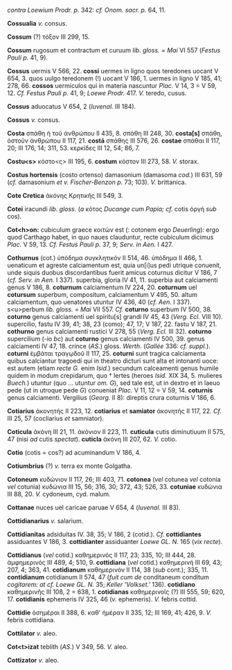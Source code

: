 *contra Loewium Prodr. p.* 342: *cf. Onom. sacr. p.* 64, 11.

**Cossualia** *v.* consus.

**Cossum** (?) τόξον III 299, 15.

**Cossum** rugosum et contractum et curuum *lib. gloss. = Mai* VI 557
(*Festus Pauli p.* 41, 9).

**Cossus** uermis V 566, 22. **cossi** uermes in ligno quos teredones
uocant V 654, 3. quos uulgo teredonem (!) uocant V 186, 1. uermes in
ligno V 185, 41; 278, 66. **cossos** uermiculos qui in materia nascuntur
*Plac.* V 14, 3 = V 59, 12. *Cf. Festus Pauli p.* 41, 9; *Loewe
Prodr.* 417. *V.* teredo, cusus.

**Cossus** aduocatus V 654, 2 (*Iuvenal.* III 184).

**Cossus** *v.* consus.

**Costa** σπάθη ἡ τοῦ ἀνθρώπου II 435, 8. σπάθη III 248, 30.
**costa[s]** σπάθη, ὀστοῦν ἀνθρώπου II 117, 21. **costā** σπάθης III
576, 26. **costae** σπάθαι II 117, 20; III 176, 14; 311, 53. κερκίδες
III 12, 54; 86, 7.

**Costu\<s\>** κόστο\<ς\> III 195, 6. **costum** κόστον III 273, 58.
*V.* storax.

**Costus hortensis** (costo ortenso) damasonium (damasoma *cod.*) III
631, 59 (*cf.* damasonium *et v. Fischer-Benzon p.* 73; 103). *V.*
brittanica.

**Cote Cretica** ἀκόνης Κρητικῆς III 549, 3.

**Cotei** iracundi *lib. gloss.* (*a* κότος *Ducange cum Papia; cf.*
cotis ὀργή *sub* cos).

**Cot\<h\>on:** cubiculum graece κοιτὼν est (: cotonem ergo
*Deuerling*): ergo quod Carthago habet, in quo naues clauduntur, recte
cubiculum dicimus *Plac.* V 59, 13. *Cf. Festus Pauli p.* 37, 9; *Serv.*
*in Aen.* I 427.

**Cothurnus** (cot.) ὑπόδημα συγκλητικόν II 514, 46. ὑπόδημα II 466, 1.
uenaticum et agreste calciamentum est, quia un[i]us pedi utrique
conuenit, unde siquis duobus discordantibus fuerit amicus coturnus
dicitur V 186, 7 (*cf. Serv. in Aen.* I 337). superbia, gloria IV 41,
11. superbia aut calciamenti genus V 186, 8. **coturnum** calciamentum
IV 224, 20. **coturnum** uel **cotursum** superbum, compositum,
calciamentum V 495, 50. altum calciamentum, quo uenatores utuntur IV
436, 40 (*cf. Aen.* I 337). s\<u\>perbum *lib. gloss. = Mai* VII 557.
*Cf.* **coturno** superbum IV 500, 38. **coturno** genus calciamenti uel
spiritu[s] grandi IV 45, 43 (*Verg. Ecl.* VIII 10). supercilio,
fastu IV 39, 41; 38, 23 (como); 47, 17; V 187, 22. fastu V 187, 21.
**cothurno** genus calciamenti rustici V 278, 55 (*Verg. Ecl.* III
32). **coturno** supercilium (-io *bc*) aut **coturno** genus
calciamenti IV 500, 39. genus calciamenti IV 47, 18. crince (*AS.*)
gloss. *Werth.* (*Gallée* 336: *cf. suppl.*). **coturni** ἐμβάται
τραγῳδοῦ II 117, 25. **coturni** sunt tragica calciamenta quibus
calciantur tragoedi qui in theatro dicturi sunt alta et intonanti uoce:
est autem (etiam *recte G.* enim *Isid.*) secundum calceamenti genus
humile quidem in modum crepidarum, quo † lertes (heroes *Isid.* XIX 34,
5. mulieres *Buech.*) utuntur (quo ... utuntur *om. G*), sed tale est,
ut in dextro et in laeuo pede (ut in utroque pede *G*) conueniat *Plac.*
V 11, 12 = V 59, 14. **coturnis** genus calciamenti. Vergilius (*Georg.*
II 8): direptis crura coturnis V 186, 6.

**Cotiarius** ἀκονητής II 223, 12. **cotiarius** et **samiator**
ἀκονητής II 117, 22. *Cf.* III 25, 57 (cocliarius *et* samniator).

**Coticula** ἀκόνη III 21, 11. ἀκόνιον II 223, 11. **cuticula** cutis
diminutiuum II 575, 47 (nisi *ad* cutis *spectat*). **cuticla** ἀκόνη
III 207, 62. *V.* cotio.

**Cotio** (cotis = cos?) ad acuminandum V 186, 4.

**Cotiumbrius** (?) *v.* terra ex monte Golgatha.

**Cotoneum** κυδώνιον II 117, 26; III 403, 71. **cotonea** (*vel*
cotunea *vel* cotonia *vel* cotunia) κυδώνια III 15, 56; 316, 30; 372,
43; 526, 33. **cotuniae** κυδώνια III 88, 20. *V.* cydoneum, cyd. malum.

**Cottanae** nuces uel caricae paruae V 654, 4 (*Iuvenal.* III 83).

**Cottidianarius** *v.* salarium.

**Cottidianitas** adsiduitas IV. 38, 35; V 186, 2 (cotid.). *Cf.*
**cottidiantes** assiduantes V 186, 3. **cottidianter** assiduanter
*Loewe GL. N.* 165 (*vix recte*).

**Cottidianus** (*vel* cotid.) καθημερινός II 117, 23; 335, 10; III 444,
28. ἀμφημερινός III 489, 4; 510, 9. **cottidiana** (*vel* cotid.)
καθημερινή III 69, 43; 207, 4; 363, 41. **cotidianum** καθημερινόν II
114, 38 (*sub* cont.); 335, 11. **contidianum** cotidianum II 574, 47
(*fuit cum de* conditaneum conditum *cogitarem: at cf. Loewe GL. N.* 35;
*Keller 'Volkset.'* 136). **cotidiano** καθημερινῆς III 108, 2 = 638, 1.
**cotidianas** καθημερινοῖς (?) III 555, 59; 620, 17. **cotidianis**
ephemeris IV 325, 46 (*v.* ephemeris). *V.* febris cottid.

**Cottidie** ὁσημέραι II 388, 6. καθ' ἡμέραν II 335, 12; III 169, 41;
426, 9. *V.* febris cottidiana.

**Cottilator** *v.* aleo.

**Cot\<t\>izat** teblith (*AS.*) V 349, 56. *V.* aleo.

**Cottizator** *v.* aleo.
